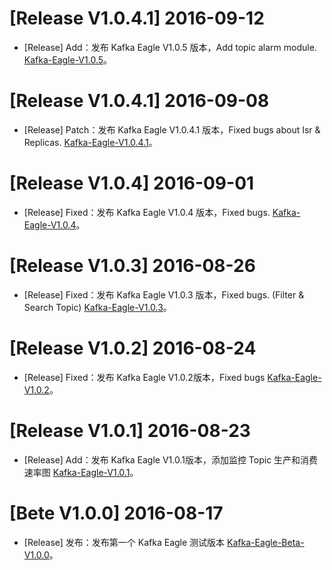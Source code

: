 # [Release V1.0.4.1] 2016-09-12
  * [Release] Add：发布 Kafka Eagle V1.0.5 版本，Add topic alarm module. [Kafka-Eagle-V1.0.5](https://coding.net/u/smartloli/p/kafka-eagle-bin/git/archive/v1.0.5.tar.gz)。

# [Release V1.0.4.1] 2016-09-08
  * [Release] Patch：发布 Kafka Eagle V1.0.4.1 版本，Fixed bugs about Isr & Replicas. [Kafka-Eagle-V1.0.4.1](https://coding.net/u/smartloli/p/kafka-eagle-bin/git/archive/v1.0.4.1.tar.gz)。

# [Release V1.0.4] 2016-09-01
  * [Release] Fixed：发布 Kafka Eagle V1.0.4 版本，Fixed bugs. [Kafka-Eagle-V1.0.4](https://coding.net/u/smartloli/p/kafka-eagle-bin/git/archive/v1.0.4.tar.gz)。

# [Release V1.0.3] 2016-08-26
  * [Release] Fixed：发布 Kafka Eagle V1.0.3 版本，Fixed bugs. (Filter & Search Topic) [Kafka-Eagle-V1.0.3](https://coding.net/u/smartloli/p/kafka-eagle-bin/git/archive/v1.0.3.tar.gz)。

# [Release V1.0.2] 2016-08-24
  * [Release] Fixed：发布 Kafka Eagle V1.0.2版本，Fixed bugs [Kafka-Eagle-V1.0.2](https://coding.net/u/smartloli/p/kafka-eagle-bin/git/archive/v1.0.2.tar.gz)。

# [Release V1.0.1] 2016-08-23
  * [Release] Add：发布 Kafka Eagle V1.0.1版本，添加监控 Topic 生产和消费速率图 [Kafka-Eagle-V1.0.1](https://coding.net/u/smartloli/p/kafka-eagle-bin/git/archive/v1.0.1.tar.gz)。

# [Bete V1.0.0] 2016-08-17
  * [Release] 发布：发布第一个 Kafka Eagle 测试版本 [Kafka-Eagle-Beta-V1.0.0](https://coding.net/u/smartloli/p/kafka-eagle-bin/git/archive/beta-v1.0.1.tar.gz)。
